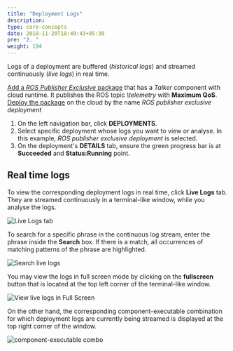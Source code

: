 ```yaml
---
title: "Deployment Logs"
description:
type: core-concepts
date: 2018-11-20T18:49:43+05:30
pre: "2. "
weight: 194
---
```

Logs of a deployment are buffered (*historical logs*) and streamed continuously (*live logs*) in real time.

[Add a *ROS Publisher Exclusive* package](/getting-started/create-new-package)
that has a _Talker_ component with cloud runtime. It publishes the ROS topic 
_\telemetry_ with **Maximum** **QoS**. [Deploy the package](/getting-started/deploy-package)
on the cloud by the name _ROS publisher exclusive deployment_

1. On the left navigation bar, click **DEPLOYMENTS**.
2. Select specific deployment whose logs you want to view or analyse. In this example, _ROS publisher exclusive deployment_ is selected.
3. On the deployment's **DETAILS** tab, ensure the green progress bar is at **Succeeded** and **Status:Running** point.

## Real time logs
To view the corresponding deployment logs in real time, click **Live Logs** tab. They are streamed continuously in a terminal-like window, while you analyse the logs.

![Live Logs tab](/images/core-concepts/logging/deployment-logs/realtime-logs/deployment-live-logs.png?classes=border,shadow&width=50pc)

To search for a specific phrase in the continuous log stream, enter the phrase inside the **Search** box. If there is a match, all occurrences of matching patterns of the phrase are highlighted.

![Search live logs](/images/core-concepts/logging/deployment-logs/realtime-logs/live-logs-search.png?classes=border,shadow&width=50pc)

You may view the logs in full screen mode by clicking on the **fullscreen** button that is located at the top left corner of the terminal-like window.

![View live logs in Full Screen](/images/core-concepts/logging/deployment-logs/realtime-logs/live-logs-FS.png?classes=border,shadow&width=50pc)

On the other hand, the corresponding component-executable combination for which deployment logs are currently being streamed is displayed at the top right corner of the window.

![component-executable combo](/images/core-concepts/logging/deployment-logs/realtime-logs/cmpnt-exec-combination.png?classes=border,shadow&width=50pc)
